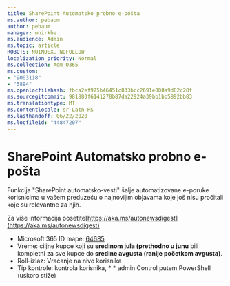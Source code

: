```yaml
---
title: SharePoint Automatsko probno e-pošta
ms.author: pebaum
author: pebaum
manager: mnirkhe
ms.audience: Admin
ms.topic: article
ROBOTS: NOINDEX, NOFOLLOW
localization_priority: Normal
ms.collection: Adm_O365
ms.custom:
- "9003118"
- "5894"
ms.openlocfilehash: fbca2ef975b46451c833bcc2691e008a9d82c28f
ms.sourcegitcommit: 981880f6141278b87da22924a39bb1bb5892bb83
ms.translationtype: MT
ms.contentlocale: sr-Latn-RS
ms.lasthandoff: 06/22/2020
ms.locfileid: "44847207"
---
```

# <a name="sharepoint-auto-digest-email"></a>SharePoint Automatsko probno e-pošta

Funkcija "SharePoint automatsko-vesti" šalje automatizovane e-poruke korisnicima u vašem preduzeću o najnovijim objavama koje još nisu pročitali koje su relevantne za njih.

Za više informacija posetite[https://aka.ms/autonewsdigest](https://aka.ms/autonewsdigest)

- Microsoft 365 ID mape: [64685](https://www.microsoft.com/microsoft-365/roadmap?filters=&featureid=64685)
- Vreme: ciljne kupce koji su **sredinom jula (prethodno u junu** bili kompletni za sve kupce do **sredine avgusta (ranije početkom avgusta)**.
- Roll-izlaz: Vraćanje na nivo korisnika
- Tip kontrole: kontrola korisnika, * * admin Control putem PowerShell (uskoro stiže)
